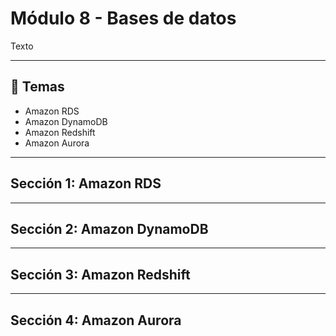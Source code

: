 # Módulo 8 - Bases de datos
Texto

---

## 📌 Temas

- Amazon RDS
- Amazon DynamoDB
- Amazon Redshift
- Amazon Aurora

---

## Sección 1: **Amazon RDS**

---

## Sección 2: **Amazon DynamoDB**

---

## Sección 3: **Amazon Redshift**

---

## Sección 4: **Amazon Aurora**